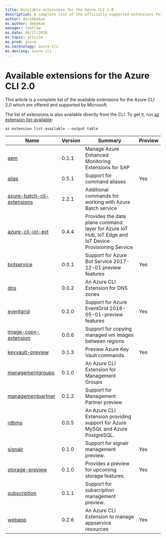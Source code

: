 ```yaml
---
title: Available extensions for the Azure CLI 2.0
description: A complete list of the officially supported extensions for the Azure CLI 2.0.
author: derekbekoe
ms.author: debekoe
manager: routlaw
ms.date: 04/27/2018
ms.topic: article
ms.prod: azure
ms.technology: azure-cli
ms.devlang: azure-cli
---
```


# Available extensions for the Azure CLI 2.0

This article is a complete list of the available extensions for the Azure CLI 2.0 which are offered and supported by Microsoft.

The list of extensions is also available directly from the CLI. To get it, run [az extension list-available](/cli/azure/extension?view=azure-cli-latest#az-extension-list-available):

```azurecli
az extension list-available --output table
```

| Name | Version | Summary | Preview |
|------|---------|---------|---------|
| [aem](https://github.com/Azure/azure-cli-extensions) | 0.1.1 | Manage Azure Enhanced Monitoring Extensions for SAP |  |
| [alias](https://github.com/Azure/azure-cli-extensions) | 0.5.1 | Support for command aliases | Yes |
| [azure-batch-cli-extensions](https://github.com/Azure/azure-batch-cli-extensions) | 2.2.1 | Additional commands for working with Azure Batch service |  |
| [azure-cli-iot-ext](https://github.com/azure/azure-iot-cli-extension) | 0.4.4 | Provides the data plane command layer for Azure IoT Hub, IoT Edge and IoT Device Provisioning Service |  |
| [botservice](https://github.com/Azure/azure-cli-extensions) | 0.0.1 | Support for Azure Bot Service 2017-12-01 preview features | Yes |
| [dns](https://github.com/Azure/azure-cli-extensions) | 0.0.2 | An Azure CLI Extension for DNS zones |  |
| [eventgrid](https://github.com/Azure/azure-cli-extensions) | 0.2.0 | Support for Azure EventGrid 2018-05-01-preview features | Yes |
| [image-copy-extension](https://github.com/Azure/azure-cli-extensions) | 0.0.6 | Support for copying managed vm images between regions |  |
| [keyvault-preview](https://github.com/Azure/azure-keyvault-cli-extension) | 0.1.3 | Preview Azure Key Vault commands. | Yes |
| [managementgroups](https://github.com/Azure/azure-cli-extensions) | 0.1.0 | An Azure CLI Extension for Management Groups |  |
| [managementpartner](https://github.com/Azure/azure-cli-extensions) | 0.1.2 | Support for Management Partner preview |  |
| [rdbms](https://github.com/Azure/azure-cli-extensions) | 0.0.5 | An Azure CLI Extension providing support for Azure MySQL and Azure PostgreSQL. |  |
| [signalr](https://github.com/Azure/azure-cli-extensions) | 0.1.0 | Support for signalr management preview. | Yes |
| [storage-preview](https://github.com/Azure/azure-cli-extensions) | 0.1.0 | Provides a preview for upcoming storage features. | Yes |
| [subscription](https://github.com/Azure/azure-cli-extensions) | 0.1.1 | Support for subscription management preview. |  |
| [webapp](https://github.com/Azure/azure-cli-extensions) | 0.2.6 | An Azure CLI Extension to manage appservice resources | Yes |
